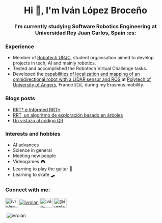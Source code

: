 

<!--
**ivrolan/ivrolan** is a ✨ _special_ ✨ repository because its `README.md` (this file) appears on your GitHub profile.

Here are some ideas to get you started:

- 🔭 I’m currently working on ...
- 🌱 I’m currently learning ...
- 👯 I’m looking to collaborate on ...
- 🤔 I’m looking for help with ...
- 💬 Ask me about ...
- 📫 How to reach me: ...
- 😄 Pronouns: ...
- ⚡ Fun fact: ...
-->
<h1 align="center">Hi 👋, I'm Iván López Broceño</h1>
<h3 align="center">I'm currently studying Software Robotics Engineering at Universidad Rey Juan Carlos, Spain :es:</h3>

### Experience
* Member of [Robotech URJC](https://github.com/RoboTech-URJC), student organisation aimed to develop projects in tech, AI and mainly robotics.
* Tested and accomplished the Robotech Virtual Challenge tasks.
* Developed the [capabilities of localization and mapping of an omnidirectional robot with a LIDAR sensor and ROS](https://github.com/ivrolan/my_pogo) at [Polytech of University of Angers,](http://www.polytech-angers.fr/fr/index.html) France :fr:, during my Erasmus mobility.

### Blogs posts
<!-- BLOG-POST-LIST:START -->
- [RRT* e Informed RRT*](https://medium.com/blog-robotech/rrt-e-informed-rrt-e9f90b5c3457?source=rss-fdbf6519739e------2)
- [RRT, un algoritmo de exploración basado en árboles](https://medium.com/blog-robotech/rrt-un-algoritmo-de-exploraci%C3%B3n-basado-en-%C3%A1rboles-cf50e40c9a50?source=rss-fdbf6519739e------2)
- [Un vistazo al código QR](https://medium.com/blog-robotech/un-vistazo-al-c%C3%B3digo-qr-ba8309b9cb3f?source=rss-fdbf6519739e------2)
<!-- BLOG-POST-LIST:END -->

### Interests and hobbies
- AI advances
- Science in general
- Meeting new people
- Videogames 🎮
- Learning to play the guitar 🎸
- Learning to skate 🛹


<h3 align="left">Connect with me:</h3>
<p align="left">
<a href="https://twitter.com/ivrolan" target="blank"><img align="center" src="https://raw.githubusercontent.com/rahuldkjain/github-profile-readme-generator/master/src/images/icons/Social/twitter.svg" alt="ivrolan" height="30" width="40" /></a>
<a href="https://twitter.com/ivrolan" target="blank"><img src="https://img.shields.io/twitter/follow/ivrolan?logo=twitter&style=for-the-badge" alt="ivrolan" /></a> 
<a href="https://linkedin.com/in/iván-lópez-broceño-9bb039203" target="blank"><img align="center" src="https://raw.githubusercontent.com/rahuldkjain/github-profile-readme-generator/master/src/images/icons/Social/linked-in-alt.svg" alt="iván-lópez-broceño-9bb039203" height="30" width="40" /></a>
<a href="https://medium.com/@ivrolan" target="blank"><img align="center" src="https://raw.githubusercontent.com/rahuldkjain/github-profile-readme-generator/master/src/images/icons/Social/medium.svg" alt="@ivrolan" height="30" width="40" /></a>
</p>

<p>&nbsp;<img align="center" src="https://github-readme-stats.vercel.app/api?username=ivrolan&show_icons=true&locale=en" alt="ivrolan" /></p>

